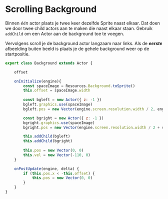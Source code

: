 # Scrolling Background

Binnen *één* actor plaats je twee keer dezelfde Sprite naast elkaar. Dat doen we door twee child actors aan te maken die naast elkaar staan. Gebruik `addChild` om een Actor aan de background toe te voegen.

Vervolgens scroll je de background actor langzaam naar links. Als de ***eerste*** afbeelding buiten beeld is plaats je de gehele background weer op de startpositie.

```javascript
export class Background extends Actor {

    offset

    onInitialize(engine){
        const spaceImage = Resources.Background.toSprite()
        this.offset = spaceImage.width
        
        const bgleft = new Actor({ z: -1 })
        bgleft.graphics.use(spaceImage)
        bgleft.pos = new Vector(engine.screen.resolution.width / 2, engine.screen.resolution.height / 2)

        const bgright = new Actor({ z: -1 })
        bgright.graphics.use(spaceImage)
        bgright.pos = new Vector(engine.screen.resolution.width / 2 + spaceImage.width, engine.screen.resolution.height / 2)

        this.addChild(bgleft)
        this.addChild(bgright)
    
        this.pos = new Vector(0, 0)
        this.vel = new Vector(-110, 0)
    }

    onPostUpdate(engine, delta) {
        if (this.pos.x < -this.offset) {
            this.pos = new Vector(0, 0)
        }
    }
}
```

